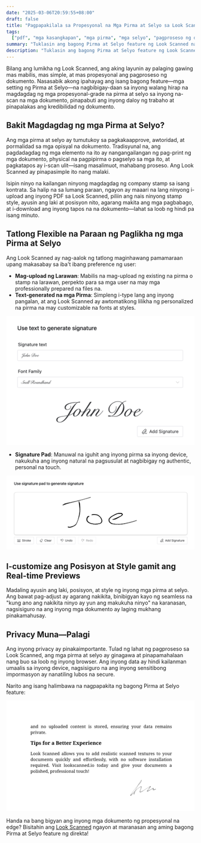 ```yaml
---
date: "2025-03-06T20:59:55+08:00"
draft: false
title: "Pagpapakilala sa Propesyonal na Mga Pirma at Selyo sa Look Scanned"
tags:
  ["pdf", "mga kasangkapan", "mga pirma", "mga selyo", "pagproseso ng dokumento", "mga feature"]
summary: "Tuklasin ang bagong Pirma at Selyo feature ng Look Scanned na nagbibigay-daan sa inyong magdagdag ng mga propesyonal na pirma at selyo sa inyong mga dokumento nang direkta sa inyong browser. Alamin ang tungkol sa maraming paraan ng paglikha ng pirma, mga pagpipilian sa customization, at privacy-focused na pagproseso."
description: "Tuklasin ang bagong Pirma at Selyo feature ng Look Scanned na nagbibigay-daan sa inyong magdagdag ng mga propesyonal na pirma at selyo sa inyong mga dokumento nang direkta sa inyong browser. Alamin ang tungkol sa maraming paraan ng paglikha ng pirma, mga pagpipilian sa customization, at privacy-focused na pagproseso."
---
```


Bilang ang lumikha ng Look Scanned, ang aking layunin ay palaging gawing mas mabilis, mas simple, at mas propesyonal ang pagproseso ng dokumento. Nasasabik akong ipahayag ang isang bagong feature—mga setting ng Pirma at Selyo—na nagbibigay-daan sa inyong walang hirap na magdagdag ng mga propesyonal-grade na pirma at selyo sa inyong na-scan na mga dokumento, pinapabuti ang inyong daloy ng trabaho at pinapalakas ang kredibilidad ng dokumento.

## Bakit Magdagdag ng mga Pirma at Selyo?

Ang mga pirma at selyo ay tumutukoy sa pagkakaapprove, awtoridad, at pormalidad sa mga opisyal na dokumento. Tradisyunal na, ang pagdadagdag ng mga elemento na ito ay nangangailangan ng pag-print ng mga dokumento, physical na pagpipirma o pagselyo sa mga ito, at pagkatapos ay i-scan ulit—isang masalimuot, mahabang proseso. Ang Look Scanned ay pinapasimple ito nang malaki.

Isipin ninyo na kailangan ninyong magdagdag ng company stamp sa isang kontrata. Sa halip na sa lumang paraan, ngayon ay maaari na lang ninyong i-upload ang inyong PDF sa Look Scanned, piliin ang nais ninyong stamp style, ayusin ang laki at posisyon nito, agarang makita ang mga pagbabago, at i-download ang inyong tapos na na dokumento—lahat sa loob ng hindi pa isang minuto.

## Tatlong Flexible na Paraan ng Paglikha ng mga Pirma at Selyo

Ang Look Scanned ay nag-aalok ng tatlong maginhawang pamamaraan upang makasabay sa iba't ibang preference ng user:

- **Mag-upload ng Larawan**: Mabilis na mag-upload ng existing na pirma o stamp na larawan, perpekto para sa mga user na may mga professionally prepared na files na.
- **Text-generated na mga Pirma**: Simpleng i-type lang ang inyong pangalan, at ang Look Scanned ay awtomatikong lilikha ng personalized na pirma na may customizable na fonts at styles.

![Text-generated Signature Example](./use-text-to-generate-signature-example.webp)

- **Signature Pad**: Manuwal na iguhit ang inyong pirma sa inyong device, nakukuha ang inyong natural na pagsusulat at nagbibigay ng authentic, personal na touch.

![Signature Pad Example](./use-signature-pad-to-generate-signature-example.webp)

## I-customize ang Posisyon at Style gamit ang Real-time Previews

Madaling ayusin ang laki, posisyon, at style ng inyong mga pirma at selyo. Ang bawat pag-adjust ay agarang nakikita, binibigyan kayo ng seamless na "kung ano ang nakikita ninyo ay yun ang makukuha ninyo" na karanasan, nagsisiguro na ang inyong mga dokumento ay laging mukhang pinakamahusay.

## Privacy Muna—Palagi

Ang inyong privacy ay pinakaimportante. Tulad ng lahat ng pagproseso sa Look Scanned, ang mga pirma at selyo ay ginagawa at pinapamahalaan nang buo sa loob ng inyong browser. Ang inyong data ay hindi kailanman umaalis sa inyong device, nagsisiguro na ang inyong sensitibong impormasyon ay nanatiling lubos na secure.

Narito ang isang halimbawa na nagpapakita ng bagong Pirma at Selyo feature:

![Signature and Stamp Example](./signature-and-stamp-example.webp)

Handa na bang bigyan ang inyong mga dokumento ng propesyonal na edge? Bisitahin ang [Look Scanned](https://lookscanned.io) ngayon at maranasan ang aming bagong Pirma at Selyo feature ng direkta!